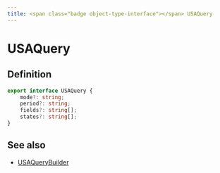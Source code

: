 ```yaml
---
title: <span class="badge object-type-interface"></span> USAQuery
---
```

# <span class="badge object-type-interface"></span> USAQuery

## Definition

```typescript
export interface USAQuery {
	mode?: string;
	period?: string;
	fields?: string[];
	states?: string[];
}

```
## See also

 * <span class="badge builder"></span> [USAQueryBuilder](./builder-USAQueryBuilder.md)
